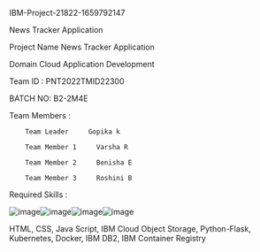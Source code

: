 
IBM-Project-21822-1659792147

News Tracker Application

Project Name	News Tracker Application

Domain	Cloud Application Development

Team ID :	PNT2022TMID22300

BATCH NO:	B2-2M4E

Team Members :

        Team Leader	    Gopika k

        Team Member 1	  Varsha R

        Team Member 2	  Benisha E

        Team Member 3	  Roshini B
 
Required Skills :

   ![image](https://user-images.githubusercontent.com/113963062/202850616-cf06e42f-d98d-4fe6-b27a-ba410c8eb9b7.png)![image](https://user-images.githubusercontent.com/113963062/202850602-dfbede47-a13b-4584-bccf-9622946cf4d3.png)![image](https://user-images.githubusercontent.com/113963062/202850677-01486097-63bf-433f-92a8-26afd7de06fe.png)![image](https://user-images.githubusercontent.com/113963062/202850693-251fdf8d-48bc-4f7c-9078-1fbc543cddb2.png)

  

            
               
HTML, CSS, Java Script, IBM Cloud Object Storage, Python-Flask, Kubernetes, Docker, IBM DB2, IBM Container Registry

























